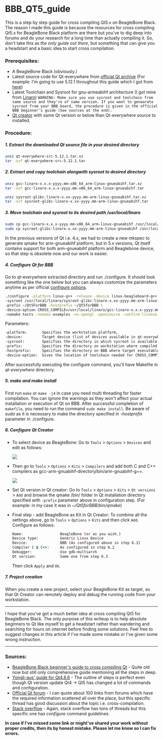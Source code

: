# BBB_QT5_guide
This is a step by step guide for cross compiling Qt5.x on BeagleBone Black. The reason I made this guide is because the resources for cross compiling Qt5.x for BeagleBone Black platform are there but you've to dig deep into forums and do your research for a long time than actually compiling it. So, don't take this as *the only guide out there*, but something that can give you a headstart and a basic idea to start cross compilation.

### Prerequisites:
- A BeagleBone Black (obviously.)
- Latest source code for Qt-everywhere from [official Qt archive](https://download.qt.io/archive/qt/) (For example: I'm going to use 5.12.1 throughout this guide which I got from [here](https://download.qt.io/archive/qt/5.12/5.12.1/single/))
- Latest Toolchain and Sysroot for gnu-armeabihf architecture (I got mine from [Linaro](https://releases.linaro.org/components/toolchain/binaries/latest-7/arm-linux-gnueabihf/)) 
`WARNING: Make sure you use sysroot and toolchain from same source and they're of same version. If you want to genearate sysroot from your BBB board, the procedure is given in the official BBB beginner's guide (See sources at the end).`
- [Qt creator](https://www.qt.io/offline-installers) with same Qt version or below than Qt-everywhere source to installed. 

### Procedure:
##### 1. Extract the downloaded Qt source file in your desired directory
```sh
unxz qt-everywhere-src-5.12.1.tar.xz
tar -xvf qt-everywhere-src-5.12.1.tar
```

##### 2. Extract and copy toolchain alongwith sysroot to desired directory
```sh
unxz gcc-linaro-x.x.x-yyyy.mm-x86_64_arm-linux-gnueabihf.tar.xz
tar -xvf gcc-linaro-x.x.x-yyyy.mm-x86_64_arm-linux-gnueabihf.tar

unxz sysroot-glibc-linaro-x.xx-yyyy.mm-arm-linux-gnueabihf.tar.xz
tar -xvf sysroot-glibc-linaro-x.xx-yyyy.mm-arm-linux-gnueabihf.tar
```

##### 3. Move toolchain and sysroot to its desired path /usr/local/linaro
```sh
sudo cp gcc-linaro-x.x.x-yyyy.mm-x86_64_arm-linux-gnueabihf /usr/local/linaro/
sudo cp sysroot-glibc-linaro-x.xx-yyyy.mm-arm-linux-gnueabihf /usr/local/linaro/
```

In the previous versions of Qt i.e. 4.x, we had to create a new mkspec to generate qmake for arm-gnueabihf platform, but in 5.x versions, Qt itself contains support for both arm-gnueabihf platform and Beaglebone device, so that step is obsolete now and our work is easier.

##### 4. Configure Qt for BBB
Go to qt-everywhere extracted directory and run ./configure. It should look something like the one below but you can always customize the parameters anytime as per official [configure options](https://doc.qt.io/qt-5/configure-options.html).

```sh
./configure -platform linux-g++ -release -device linux-beagleboard-g++ \ 
-sysroot /usr/local/linaro/sysroot-glibc-linaro-x.xx-yyyy.mm-arm-linux-gnueabihf \
-prefix ~/Qt5ForBBB -hostprefix ~/Qt5forBBB \
-device-option CROSS_COMPILE=/usr/local/linaro/gcc-linaro-x.x.x-yyyy.mm-x86_64_arm-linux-gnueabihf/bin/arm-linux-gnueabihf- \
-nomake tests -nomake examples -no-opengl -opensource -confirm-license -reduce-exports -make libs 

```
Parameters:
```tex
-platform:       Specifies the workstation platform,
-device:         Target device (list of devices available in qt-everywhere/qtbase/mkspecs/devices),
-sysroot:        Specifies the directory in which sysroot is available,
-prefix:         Specifies the directory on workstation where compiled Qt and libs will be stored,
-hostprefix:     Specifies the directory on BBB where target executables will be exported,
-device-option:  Gives the location of toolchain needed for CROSS_COMPILE,
```
After successfully executing the configure command, you'll have Makefile in *qt-everywhere* directory.

##### 5. make and make install
First run `make` or `make -j4` in case you need multi threading for faster compilation. You can ignore the warnings as they won't affect your actual installation or execution of Qt on BBB. After successful completion of `makefile`,  you need to run the command `sudo make install`. Be aware of *sudo* as it is necessary to make the directory specified in *-hostprefix* parameter in ./configure.   

##### 6. Configure Qt Creator
- To select device as BeagleBone:
  Go to `Tools` > `Options` > `Devices` and edit as follows:
  
  ![](https://imgur.com/4qWRRb3l.png)

- Then go to `Tools` > `Options` > `Kits` > `Compilers` and add both C and C++ compilers as gcc-arm-gnuabihf-directory/bin/arm-gnuabihf-g++.
  
  ![](https://imgur.com/wONE05zl.png)

- Set Qt version in Qt creator:
  Go to `Tools` > `Options` > `Kits` > `Qt versions` > `Add` and browse the qmake /bin/ folder in Qt installation directory specified with `-prefix` parameter above in configuration step. (For example: in my case it was in *~/Qt5forBBB/bin/qmake*)

- Final step - add BeagleBone as Kit in Qt Creator:
  To combine all the settings above, go to `Tools` > `Options` > `Kits` and then click `Add`. Configure as follows:
  ```sh
  Name:                 BeagleBone (or as you wish.)
  Device type:          Generic Linux Device
  Device:               BBB (As configured above in step 6.1)
  Compiler C & C++:     As configured in step 6.2
  Debugger:             Use gdb-multiarch
  Qt version:           Same one from step 6.3
  ``` 
  Then click `Apply` and `Ok`.

##### 7. Project creation
When you create a new project, select your BeagleBone Kit as target, so that Qt Creator can remotely deploy and debug the running code from your workstation.

--------

I hope that you've got a much better idea at cross compiling Qt5 for BeagleBone Black. The only purpose of this writeup is to help absolute beginners to Qt like myself to get a headstart rather than wandering and searching for hours on internet before finding some solutions. Feel free to suggest changes in this article if I've made some mistake or I've given some wrong instruction. 

--------
### Sources:
- [BeagleBone Black beginner's guide to cross compiling Qt](https://wiki.qt.io/BeagleBone_Black_Beginners_Guide) - Quite old now but still only comprehensive guide mentioning all the steps in deep.
- [Yongli-aus' guide for Qt4.8.6](https://github.com/yongli-aus/qt-4.8.6-cross-compile-for-beaglebone-black) - The outline of steps is perfect even though Qt version update Qt4 -> Qt5 has changed a lot of commands and configuration.
- [Official Qt forum](https://forum.qt.io/topic/75565/i-need-a-qmake-for-the-beaglebone-black/13) - I can quote about 100 links from forums which have the required information scattered all over the place, but this specific thread has good discussion about the topic i.e. cross-compilation.
- [Stack overflow](https://stackoverflow.com/questions/44529558/qt-configure-issue-with-cross-compilation-device-and-xplatform) - Again, stack overflow has tons of threads but this specific one has *configure* command guidelines.

**In case if I've missed some link or might've shared your work without proper credits, then its by honest mistake. Please let me know so I can fix errors.**